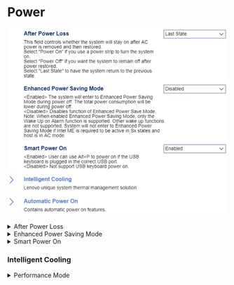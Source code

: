 # Power #

![](./img/thinkcentre_power.png)

<details><summary>After Power Loss</summary>

Whether the system will stay on after AC power is removed and then restored.

?> Select `Power on` if you use a power strip to turn the system on.

Options:

1. **Last State** - return to the previous state. Default.
2.  Power Off - remain off.
3.  Power On - turn on.

| WMI Setting name | Values | Locked by SVP |
|:---|:---|:---|
| AfterPowerLoss | Power Off, Power On, Last State | yes |



</details>

<details><summary>Enhanced Power Saving Mode</summary>

When enabled,  total power consumption is lower during power off.

?> In Enhanced Power Saving Mode, only the `Wake up on Alarm` function is supported. Other wake-up functions are not. System will not enter `Enhanced Power Saving Mode` if Intel ME is required to be active in Sx states, and host is in AC mode.

Options:

1. **Disabled** - Default.
2.  Enabled.

| WMI Setting name | Values | Locked by SVP |
|:---|:---|:---|
| EnhancedPowerSavingMode | Disabled, Enabled | yes |


</details>

<details><summary>Smart Power On</summary>

When enabled, the user can use `Alt+P` to power on if a USB keyboard is plugged in the correct USB port.

Options:

1.  **Enabled** - Default.
2.  Disabled - disables Smart Power On.

| WMI Setting name | Values | Locked by SVP |
|:---|:---|:---|
| SmartPowerOn | Disabled, Enabled | yes |


</details>

### Intelligent Cooling  ###

<details><summary>Performance Mode</summary>

Options:

1. **Best Performance** - Best system performance with normal acoustic level. Default.
2. Best Experience - Balanced noise and better performance.
3. Full Speed - All fans at full speed.

| WMI Setting name | Values | Locked by SVP |
|:---|:---|:---|
| IntelligentCoolingPerformanceMode | Best Performance, Best Experience, Full Speed | yes |


</details>
